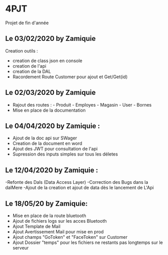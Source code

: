 # 4PJT
Projet de fin d'année

## Le 03/02/2020 by Zamiquie
Creation outils :
- creation de class json en console
- creation de l'api
- creation de la DAL
- Racordement Route Customer pour ajout et Get/Get(id)

## Le 02/03/2020 by Zamiquie
- Rajout des routes : 
          - Produit 
          - Employes
          - Magasin 
          - User
          - Bornes
- Mise en place de la documentation

## Le 04/04/2020 by Zamiquie :

- Ajout de la doc api sur SWager
- Creation de la document en word
- Ajout des JWT pour consultation de l'api
- Supression des inputs simples sur tous les déletes

## Le 12/04/2020 by Zamiquie : 
-Refonte des Dals (Data Access Layer)
-Correction des Bugs dans la dalMere
-Ajout de la creation et ajout de data dès le lancement de L'Api

## Le 18/05/20 by Zamiquie:
- Mise en place de la route bluetooth
- Ajout de fichiers logs sur les acces Bluetooth
- Ajout Template de Mail
- Ajout Avertissement Mail pour mise en prod
- Ajout champs "GoToken" et "FaceToken" sur Customer
- Ajout Dossier "temps" pour les fichiers ne restants pas longtemps sur le serveur



